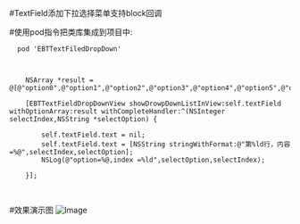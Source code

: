 #TextField添加下拉选择菜单支持block回调

#使用pod指令把类库集成到项目中:
```
  pod 'EBTTextFiledDropDown'
```


<pre>
<code>

    NSArray *result = @[@"option0",@"option1",@"option2",@"option3",@"option4",@"option5",@"option6"];
    
    [EBTTextFieldDropDownView showDrowpDownListInView:self.textField withOptionArray:result withCompleteHandler:^(NSInteger selectIndex,NSString *selectOption) {
        
        self.textField.text = nil;
        self.textField.text = [NSString stringWithFormat:@"第%ld行，内容=%@",selectIndex,selectOption];
        NSLog(@"option=%@,index =%ld",selectOption,selectIndex);
        
    }];

</code>
</pre>


#效果演示图
![Image](https://github.com/KBvsMJ/EBTTextFildDropDownDemo/blob/master/demogif/1.gif)
